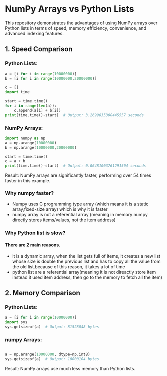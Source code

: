 # NumPy Arrays vs Python Lists

This repository demonstrates the advantages of using NumPy arrays over Python lists in terms of speed, memory efficiency, convenience, and advanced indexing features.

## 1. Speed Comparison

### Python Lists:
```python
a = [i for i in range(10000000)]
b = [i for i in range(10000000,20000000)]

c = []
import time

start = time.time()
for i in range(len(a)):
    c.append(a[i] + b[i])
print(time.time()-start)  # Output: 3.2699835300445557 seconds
```

### NumPy Arrays:
```python
import numpy as np
a = np.arange(10000000)
b = np.arange(10000000,20000000)

start = time.time()
c = a + b
print(time.time()-start)  # Output: 0.06481003761291504 seconds
```

Result: NumPy arrays are significantly faster, performing over 54 times faster in this example.

### Why numpy faster?
- Numpy uses C programming type array (which means it is a static array,fixed-size array) which is why it is faster
- numpy array is not a referential array (meaning in memory numpy directly stores items/values, not the item address)

### Why Python list is slow?
#### There are 2 main reasons.
- it is a dynamic array, when the list gets full of items, it creates a new list whose size is double the previous list and has to copy all the value from the old list.because of this reason, it takes a lot of time
- python list are a referential array(meaning it is not direactly store item instead it used item address, then go to the memory to fetch all the item) 


## 2. Memory Comparison

### Python Lists:
```python
a = [i for i in range(10000000)]
import sys
sys.getsizeof(a)  # Output: 81528048 bytes
```

### numpy Arrays:

```python

a = np.arange(10000000, dtype=np.int8)
sys.getsizeof(a)  # Output: 10000104 bytes

```
Result: NumPy arrays use much less memory than Python lists.




























